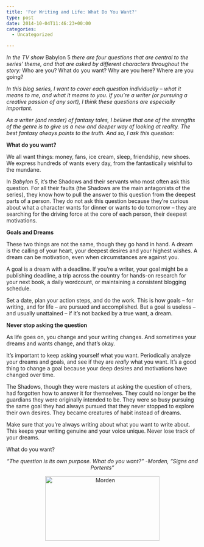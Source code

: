 ```yaml
---
title: 'For Writing and Life: What Do You Want?'
type: post
date: 2014-10-04T11:46:23+00:00
categories:
  - Uncategorized

---
```

_In the TV show_ Babylon 5 _there are four questions that are central to the series’ theme, and that are asked by different characters throughout the story:_ Who are you? What do you want? Why are you here? Where are you going?

_In this blog series, I want to cover each question individually – what it means to me, and what it means to you. If you’re a writer (or pursuing a creative passion of any sort), I think these questions are especially important._

_As a writer (and reader) of fantasy tales, I believe that one of the strengths of the genre is to give us a new and deeper way of looking at reality. The best fantasy always points to the truth. And so, I ask this question:_

**What do you want?**

We all want things: money, fans, ice cream, sleep, friendship, new shoes. We express hundreds of wants every day, from the fantastically wishful to the mundane.

In _Babylon 5_, it’s the Shadows and their servants who most often ask this question. For all their faults (the Shadows are the main antagonists of the series), they know how to pull the answer to this question from the deepest parts of a person. They do not ask this question because they’re curious about what a character wants for dinner or wants to do tomorrow – they are searching for the driving force at the core of each person, their deepest motivations.

**Goals and Dreams**

These two things are not the same, though they go hand in hand. A dream is the calling of your heart, your deepest desires and your highest wishes. A dream can be motivation, even when circumstances are against you.

A goal is a dream with a deadline. If you’re a writer, your goal might be a publishing deadline, a trip across the country for hands-on research for your next book, a daily wordcount, or maintaining a consistent blogging schedule.

Set a date, plan your action steps, and do the work. This is how goals – for writing, and for life – are pursued and accomplished. But a goal is useless – and usually unattained – if it’s not backed by a true want, a dream.

**Never stop asking the question**

As life goes on, you change and your writing changes. And sometimes your dreams and wants change, and that’s okay.

It’s important to keep asking yourself what you want. Periodically analyze your dreams and goals, and see if they are _really_ what you want. It’s a good thing to change a goal because your deep desires and motivations have changed over time.

The Shadows, though they were masters at asking the question of others, had forgotten how to answer it for themselves. They could no longer be the guardians they were originally intended to be. They were so busy pursuing the same goal they had always pursued that they never stopped to explore their own desires. They became creatures of habit instead of dreams.

Make sure that you’re always writing about what you want to write about. This keeps your writing genuine and your voice unique. Never lose track of your dreams.

What do you want?

<p style="text-align: center;">
  <em>“The question is its own purpose. What do you want?” -Morden, “Signs and Portents”</em>
</p>

<p style="text-align: center;">
  <a href="http://freeb5:8888/wp-content/uploads/2014/10/Morden.jpg"><img class="aligncenter size-medium wp-image-1023" src="http://freeb5:8888/wp-content/uploads/2014/10/Morden-300x169.jpg" alt="Morden" width="300" height="169" /></a>
</p>
